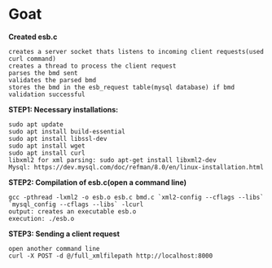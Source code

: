 # Goat

**Created esb.c**

	creates a server socket thats listens to incoming client requests(used curl command)
	creates a thread to process the client request
	parses the bmd sent
	validates the parsed bmd
	stores the bmd in the esb_request table(mysql database) if bmd validation successful

**STEP1: Necessary installations:**

	sudo apt update
	sudo apt install build-essential
	sudo apt install libssl-dev
	sudo apt install wget
	sudo apt install curl
	libxml2 for xml parsing: sudo apt-get install libxml2-dev
	Mysql: https://dev.mysql.com/doc/refman/8.0/en/linux-installation.html


**STEP2: Compilation of esb.c(open a command line)**

	gcc -pthread -lxml2 -o esb.o esb.c bmd.c `xml2-config --cflags --libs` `mysql_config --cflags --libs` -lcurl
	output: creates an executable esb.o
	execution: ./esb.o

**STEP3: Sending a client request**

	open another command line
	curl -X POST -d @/full_xmlfilepath http://localhost:8000

